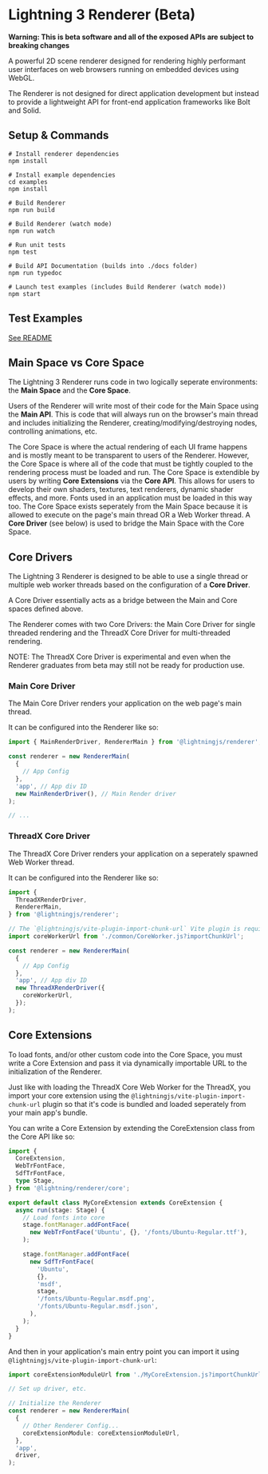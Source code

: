 # Lightning 3 Renderer (Beta)

**Warning: This is beta software and all of the exposed APIs are subject to
breaking changes**

A powerful 2D scene renderer designed for rendering highly performant user
interfaces on web browsers running on embedded devices using WebGL.

The Renderer is not designed for direct application development but instead
to provide a lightweight API for front-end application frameworks like Bolt and
Solid.

## Setup & Commands

```
# Install renderer dependencies
npm install

# Install example dependencies
cd examples
npm install

# Build Renderer
npm run build

# Build Renderer (watch mode)
npm run watch

# Run unit tests
npm test

# Build API Documentation (builds into ./docs folder)
npm run typedoc

# Launch test examples (includes Build Renderer (watch mode))
npm start
```

## Test Examples

[See README](./examples/README.md)

## Main Space vs Core Space

The Lightning 3 Renderer runs code in two logically seperate environments:
the **Main Space** and the **Core Space**.

Users of the Renderer will write most of their code for the Main Space using
the **Main API**. This is code that will always run on the browser's main thread
and includes initializing the Renderer, creating/modifying/destroying nodes,
controlling animations, etc.

The Core Space is where the actual rendering of each UI frame happens and is
mostly meant to be transparent to users of the Renderer. However, the Core Space
is where all of the code that must be tightly coupled to the rendering process
must be loaded and run. The Core Space is extendible by users by writing
**Core Extensions** via the **Core API**. This allows for users to develop their
own shaders, textures, text renderers, dynamic shader effects, and more. Fonts
used in an application must be loaded in this way too. The Core Space exists
seperately from the Main Space because it is allowed to execute on the page's
main thread OR a Web Worker thread. A **Core Driver** (see below) is used to
bridge the Main Space with the Core Space.

## Core Drivers

The Lightning 3 Renderer is designed to be able to use a single thread or
multiple web worker threads based on the configuration of a **Core Driver**.

A Core Driver essentially acts as a bridge between the Main and Core spaces
defined above.

The Renderer comes with two Core Drivers: the Main Core Driver for single
threaded rendering and the ThreadX Core Driver for multi-threaded rendering.

NOTE: The ThreadX Core Driver is experimental and even when the Renderer
graduates from beta may still not be ready for production use.

### Main Core Driver

The Main Core Driver renders your application on the web page's main thread.

It can be configured into the Renderer like so:

```ts
import { MainRenderDriver, RendererMain } from '@lightningjs/renderer';

const renderer = new RendererMain(
  {
    // App Config
  },
  'app', // App div ID
  new MainRenderDriver(), // Main Render driver
);

// ...
```

### ThreadX Core Driver

The ThreadX Core Driver renders your application on a seperately spawned
Web Worker thread.

It can be configured into the Renderer like so:

```ts
import {
  ThreadXRenderDriver,
  RendererMain,
} from '@lightningjs/renderer';

// The `@lightningjs/vite-plugin-import-chunk-url` Vite plugin is required for this:
import coreWorkerUrl from './common/CoreWorker.js?importChunkUrl';

const renderer = new RendererMain(
  {
    // App Config
  },
  'app', // App div ID
  new ThreadXRenderDriver({
    coreWorkerUrl,
  });
);
```

## Core Extensions

To load fonts, and/or other custom code into the Core Space, you must write a
Core Extension and pass it via dynamically importable URL to the initialization
of the Renderer.

Just like with loading the ThreadX Core Web Worker for the ThreadX, you import
your core extension using the `@lightningjs/vite-plugin-import-chunk-url` plugin so that
it's code is bundled and loaded seperately from your main app's bundle.

You can write a Core Extension by extending the CoreExtension class from the
Core API like so:

```ts
import {
  CoreExtension,
  WebTrFontFace,
  SdfTrFontFace,
  type Stage,
} from '@lightning/renderer/core';

export default class MyCoreExtension extends CoreExtension {
  async run(stage: Stage) {
    // Load fonts into core
    stage.fontManager.addFontFace(
      new WebTrFontFace('Ubuntu', {}, '/fonts/Ubuntu-Regular.ttf'),
    );

    stage.fontManager.addFontFace(
      new SdfTrFontFace(
        'Ubuntu',
        {},
        'msdf',
        stage,
        '/fonts/Ubuntu-Regular.msdf.png',
        '/fonts/Ubuntu-Regular.msdf.json',
      ),
    );
  }
}
```

And then in your application's main entry point you can import it using
`@lightningjs/vite-plugin-import-chunk-url`:

```ts
import coreExtensionModuleUrl from './MyCoreExtension.js?importChunkUrl';

// Set up driver, etc.

// Initialize the Renderer
const renderer = new RendererMain(
  {
    // Other Renderer Config...
    coreExtensionModule: coreExtensionModuleUrl,
  },
  'app',
  driver,
);
```
